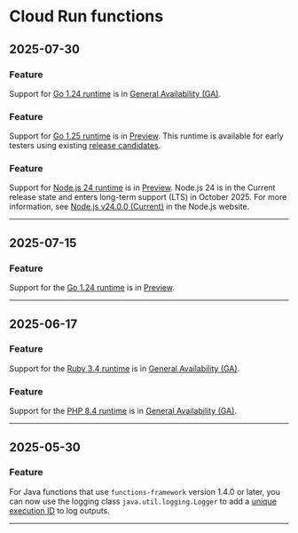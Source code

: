# Cloud Run functions

## 2025-07-30

### Feature

Support for [Go 1.24 runtime](https://cloud.google.com/functions/docs/concepts/execution-environment#go) is in [General Availability (GA)](https://cloud.google.com/products/?_gl=1*dplot*_ga*MTM2MDk5MzEzMi4xNzQ1ODg0OTY5*_ga_4LYFWVHBEB*MTc0NjE0MTA3Ny4yMi4xLjE3NDYxNDEwOTYuMC4wLjA.#product-launch-stages).

### Feature

Support for [Go 1.25 runtime](https://cloud.google.com/functions/docs/concepts/execution-environment#go) is in [Preview](https://cloud.google.com/products/?_gl=1*dplot*_ga*MTM2MDk5MzEzMi4xNzQ1ODg0OTY5*_ga_4LYFWVHBEB*MTc0NjE0MTA3Ny4yMi4xLjE3NDYxNDEwOTYuMC4wLjA.#product-launch-stages). This runtime is available for early testers using existing [release candidates](https://go.dev/dl/#unstable).

### Feature

Support for [Node.js 24 runtime](https://cloud.google.com/functions/docs/concepts/execution-environment#node.js) is in [Preview](https://cloud.google.com/products/?_gl=1*dplot*_ga*MTM2MDk5MzEzMi4xNzQ1ODg0OTY5*_ga_4LYFWVHBEB*MTc0NjE0MTA3Ny4yMi4xLjE3NDYxNDEwOTYuMC4wLjA.#product-launch-stages). Node.js 24 is in the Current release state and enters long-term support (LTS) in October 2025. For more information, see [Node.js v24.0.0 (Current)](https://nodejs.org/en/blog/release/v24.0.0) in the Node.js website.

---
## 2025-07-15

### Feature

Support for the [Go 1.24 runtime](https://cloud.google.com/functions/docs/concepts/execution-environment#go) is in [Preview](https://cloud.google.com/products/?_gl=1*dplot*_ga*MTM2MDk5MzEzMi4xNzQ1ODg0OTY5*_ga_4LYFWVHBEB*MTc0NjE0MTA3Ny4yMi4xLjE3NDYxNDEwOTYuMC4wLjA.#product-launch-stages).

---
## 2025-06-17

### Feature

Support for the [Ruby 3.4 runtime](https://cloud.google.com/functions/docs/concepts/execution-environment#ruby) is in [General Availability (GA)](https://cloud.google.com/products/?_gl=1*dplot*_ga*MTM2MDk5MzEzMi4xNzQ1ODg0OTY5*_ga_4LYFWVHBEB*MTc0NjE0MTA3Ny4yMi4xLjE3NDYxNDEwOTYuMC4wLjA.#product-launch-stages).

### Feature

Support for the [PHP 8.4 runtime](https://cloud.google.com/functions/docs/concepts/execution-environment#php) is in [General Availability (GA)](https://cloud.google.com/products/?_gl=1*dplot*_ga*MTM2MDk5MzEzMi4xNzQ1ODg0OTY5*_ga_4LYFWVHBEB*MTc0NjE0MTA3Ny4yMi4xLjE3NDYxNDEwOTYuMC4wLjA.#product-launch-stages).

---
## 2025-05-30

### Feature

For Java functions that use `functions-framework` version 1.4.0 or later, you
can now use the logging class `java.util.logging.Logger` to add a [unique execution
ID](https://cloud.google.com/run/docs/runtimes/java#execution_id) to log outputs.

---

